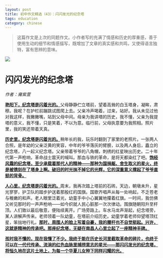 ```yaml
---
layout: post
title: 初中作文精选（43）：闪闪发光的纪念塔	
tags: education
category: chinese
---
```


> 这篇作文是上次的同题作文。小作者写的充满了情感和历史的厚重感，善于使用生动的细节和情感描写，既增加了文章的真实感和共鸣，又使得语言独特，富有思辨的意味。

![](https://crsando.github.io/images/2025-03-10/bayi.jpg)

# 闪闪发光的纪念塔	

*作者：雍紫萱*

<u>**艳阳下，纪念塔是闪着光的。**</u>父母静静伫立塔前，望着高耸的白玉塔身，凝眸，肃穆。我呢？在护栏前蹦跳试图爬上去。父亲冷声喝着，过来，站好。我从未见过他对我这样，我撇撇嘴，站到父母中间。母亲为我讲塔的历史，我不懂，父亲为我提塔的意义，我不懂，只是笑着，不以为意。临行前，父母执意要为我照相。照片里，我的笑还带着天真。

<u>**历史里，纪念塔是闪着光的。**</u>稍年长的我，玩乐时翻到了家里的老照片。一张两人合照，是年幼的父亲泛黄的笑容，中年的爷爷落灰的臂膀，以及两人身后，矗立的纪念塔，八一起义纪念塔。父亲带着爷爷的八角帽，刺绣的红星映出历史。二十年代第一声枪响，革命战士震天的喊叫。那血与铁的革命，是将天都染红了吧。<u>**饱经风霜的纪念塔，至少承载着那代人的精神——那种为国捐躯、舍生取义的星火，终是被镌刻在了塔身上啊。破旧的时光抹不掉它的光辉，它的深重意义撑起了爷爷直挺的背骨。**</u>

<u>**人心里，纪念塔是闪着光的。**</u>周末，我再次踏上塔前的石砖。天边，朝墩未升，星光寥寥，护卫队的踏步护送着那殷红的国旗。国歌齐唱声从每一处响起，不乏苍老与稚嫩的和声。老人眼里泛着光，幼童手中小心翼翼地攥着红旗。一时间，我仿佛又听见那时的一声声枪响——如今织就人民心脏那一次次律动。围旗随朝阳升至杆顶。人们致以最后敬意，便陆续离开。广场旁路上。车水马龙声渐起，纪念塔旁，某人讲解声传来。老师领着一队幼童，在塔前介绍历史。幼童学着老师仰望塔顶红星，笨拙地行礼。<u>**那时，周围人的脸上写着自豪，我的腰杆也不自觉挺起。兴许，这就是精神的传承吧。那座纪念塔，无疑在南昌人心里立起了一座精神丰碑。**</u>

<u>**孩时我不懂的，现在我懂了不少。我终于能在历史长河里截取革命的碎片，也终于可以在一代代传承、流淌的红色血脉里捕捞意志的星光——那闪闪发光的纪念塔，将恒久地在这片土地上，为每一个华夏儿女种下同样闪耀的光。**</u>